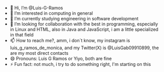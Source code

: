 - 👋 Hi, I’m @Luis-G-Ramos
- 👀 I’m interested in computing in general
- 🌱 I’m currently studying engineering in software development
- 💞️ I’m looking for collaboration with the best in programming, especially in Linux and HTML, also in Java and JavaScript, i am a little specialized in that field
- 📫 How to reach me?, amm, i don´t know, my instagram is luis_g_ramos_de_monica, and my Twitter(X) is @LuisGab09910899, the are my most direct contacts 
- 😄 Pronouns: Luis G Ramos or Yiyo, both are fine
- ⚡ Fun fact: not much, i try to do something right, I'm starting on this

<!---
Luis-G-Ramos/Luis-G-Ramos is a ✨ special ✨ repository because its `README.md` (this file) appears on your GitHub profile.
You can click the Preview link to take a look at your changes.
--->
